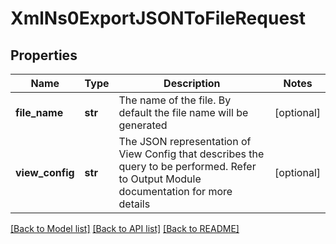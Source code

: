 # XmlNs0ExportJSONToFileRequest

## Properties
Name | Type | Description | Notes
------------ | ------------- | ------------- | -------------
**file_name** | **str** | The name of the file. By default the file name will be generated | [optional] 
**view_config** | **str** | The JSON representation of View Config that describes the query to be performed. Refer to Output Module documentation for more details | [optional] 

[[Back to Model list]](../README.md#documentation-for-models) [[Back to API list]](../README.md#documentation-for-api-endpoints) [[Back to README]](../README.md)


